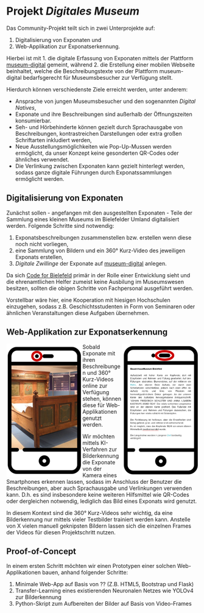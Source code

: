 # Projekt *Digitales Museum*

Das Community-Projekt teilt sich in zwei Unterprojekte auf: 
1. Digitalisierung von Exponaten und 
2. Web-Applikation zur Exponatserkennung.

Hierbei ist mit 1. die digitale Erfassung von Exponaten mittels der Plattform [museum-digital](https://museum-digital.de/) gemeint, während 2. die Erstellung einer mobilen Webseite beinhaltet, welche die Beschreibungstexte von der Plattform museum-digital bedarfsgerecht für Museumsbesucher zur Verfügung stellt.

Hierdurch können verschiedenste Ziele erreicht werden, unter anderem:
- Ansprache von jungen Museumsbesucher und den sogenannten *Digital Natives*,
- Exponate und ihre Beschreibungen sind außerhalb der Öffnungszeiten konsumierbar.
- Seh- und Hörbehinderte können gezielt durch Sprachausgabe von Beschreibungen, kontrastreichen Darstellungen oder extra großen Schriftarten inkludiert werden,
- Neue Ausstellungsmöglichkeiten wie Pop-Up-Mussen werden ermöglicht, da unser Konzept keine gesonderten QR-Codes oder ähnliches verwendet.
- Die Verlinkung zwischen Exponaten kann gezielt hinterlegt werden, sodass ganze digitale Führungen durch Exponatssammlungen ermöglicht werden.

## Digitalisierung von Exponaten
Zunächst sollen - angefangen mit den ausgestellten Exponaten - Teile der Sammlung eines kleinen Museums im Bielefelder Umland digitalisiert werden. Folgende Schritte sind notwendig:
1. Exponatsbeschreibungen zusammenstellen bzw. erstellen wenn diese noch nicht vorliegen,
2. eine Sammlung von Bildern und ein 360° Kurz-Video des jeweiligen Exponats erstellen,
3. *Digitale Zwillinge* der Exponate auf [museum-digital](https://museum-digital.de/) anlegen.

Da sich [Code for Bielefeld](https://codefor.de/bielefeld/) primär in der Rolle einer Entwicklung sieht und die ehrenamtlichen Helfer zumeist keine Ausbilung im Museumswesen besitzen, sollten die obigen Schritte von Fachpersonal ausgeführt werden.

Vorstellbar wäre hier, eine Kooperation mit hiesigen Hochschulen einzugehen, sodass z.B. Geschichtsstudenten in Form von Seminaren oder ähnlichen Veranstaltungen diese Aufgaben übernehmen. 

## Web-Applikation zur Exponatserkennung
<img align="left" width="200" src="./img/exhibit_dummy_1.png">
<img align="right" width="200" src="./img/exhibit_dummy_2.png">
Sobald Exponate mit ihren Beschreibungen und 360° Kurz-Videos online zur Verfügung stehen, können diese für Web-Applikationen genutzt werden. 

Wir möchten mittels KI-Verfahren zur Bilderkennung die Exponate von der Kamera eines Smartphones erkennen lassen, sodass im Anschluss der Benutzer die Beschreibungen, aber auch Sprachausgabe und Verlinkungen verwenden kann. 
D.h. es sind insbesondere keine weiteren Hilfsmittel wie QR-Codes oder dergleichen notwendig, lediglich das Bild eines Exponats wird genutzt.

In diesem Kontext sind die 360° Kurz-Videos sehr wichtig, da eine Bilderkennung nur mittels vieler Testbilder trainiert werden kann. Anstelle von X vielen manuell geknipsten Bildern lassen sich die einzelnen Frames der Videos für diesen Projektschritt nutzen.

## Proof-of-Concept
In einem ersten Schritt möchten wir einen Prototypen einer solchen Web-Applikationen bauen, anhand folgender Schritte:
1. Minimale Web-App auf Basis von ?? (Z.B. HTML5, Bootstrap und Flask)
2. Transfer-Learning eines existierenden Neuronalen Netzes wie YOLOv4 zur Bilderkennung
3. Python-Skript zum Aufbereiten der Bilder auf Basis von Video-Frames

